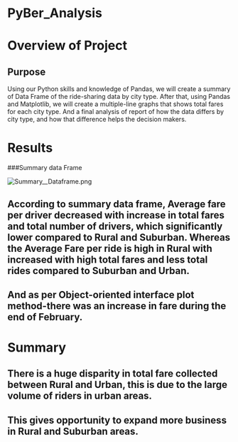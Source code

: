# PyBer_Analysis
# Overview of Project
## Purpose
Using our Python skills and knowledge of Pandas, we will create a summary of Data Frame of the ride-sharing data by city type. After that, using Pandas and Matplotlib, we will create a multiple-line graphs that shows total fares for each city type. And a final analysis of report of how the data differs by city type, and how that difference helps the decision makers.
# Results
   ###Summary data Frame 
   
   ![Summary__Dataframe.png](analysis/Summary__Dataframe.png)
  

## According to summary data frame, Average fare per driver decreased with increase in total fares and total number of drivers, which significantly lower compared to Rural and Suburban. Whereas the Average Fare per ride is high in Rural with increased with high total fares and less total rides compared to Suburban and Urban.




## And as per Object-oriented interface plot method-there was an increase in fare during the end of February.

# Summary

## There is a huge disparity in total fare collected between Rural and Urban, this is due to the large volume of riders in urban areas. 

## This gives opportunity to expand more business in Rural and Suburban areas.

